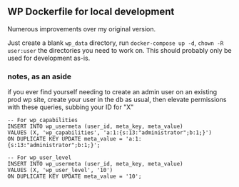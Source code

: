 ## WP Dockerfile for local development

Numerous improvements over my original version. 

Just create a blank `wp_data` directory, run `docker-compose up -d`,
`chown -R user:user` the directories you need to work on. This should probably only be used for development as-is.


### notes, as an aside

if you ever find yourself needing to create an admin user on an existing prod wp site, create your user in the db as usual, then elevate permissions with these queries, subbing your ID for "X"
```
-- For wp_capabilities
INSERT INTO wp_usermeta (user_id, meta_key, meta_value)
VALUES (X, 'wp_capabilities', 'a:1:{s:13:"administrator";b:1;}')
ON DUPLICATE KEY UPDATE meta_value = 'a:1:{s:13:"administrator";b:1;}';

-- For wp_user_level
INSERT INTO wp_usermeta (user_id, meta_key, meta_value)
VALUES (X, 'wp_user_level', '10')
ON DUPLICATE KEY UPDATE meta_value = '10';
```
